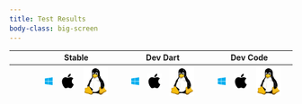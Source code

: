 ```yaml
---
title: Test Results
body-class: big-screen
---
```


<script src="/js/test-results.js"></script>

<div id="test-results-loading" class="loading"></div>

<table id="test-results" class="hide">
	<thead>
		<tr>
			<th colspan="3"></th>
			<th colspan="5" class="h">Stable</th>
			<th colspan="5" class="h">Dev Dart</th>
			<th colspan="5" class="h">Dev Code</th>
		</tr>
		<tr>
			<th class="i"></th>
			<th class="i"></th>
			<th></th>
			<th class="r"></th>
			<th class="r" id="stable_stable_win"><img class="x" src="/images/win.svg" /></th>
			<th class="r" id="stable_stable_osx"><img class="x" src="/images/macos.svg" /></th>
			<th class="r" id="stable_stable_linux"><img class="x" src="/images/linux.svg" /></th>
			<th class="r"></th>
			<th class="r"></th>
			<th class="r" id="dev_stable_win"><img class="x" src="/images/win.svg" /></th>
			<th class="r" id="dev_stable_osx"><img class="x" src="/images/macos.svg" /></th>
			<th class="r" id="dev_stable_linux"><img class="x" src="/images/linux.svg" /></th>
			<th class="r"></th>
			<th class="r"></th>
			<th class="r" id="stable_insiders_win"><img class="x" src="/images/win.svg" /></th>
			<th class="r" id="stable_insiders_osx"><img class="x" src="/images/macos.svg" /></th>
			<th class="r" id="stable_insiders_linux"><img class="x" src="/images/linux.svg" /></th>
			<th class="r"></th>
		</tr>
	</thead>
	<tbody>
	</tbody>
</table>
